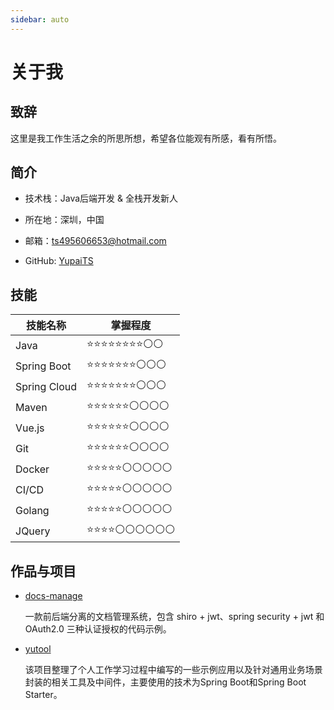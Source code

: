 ```yaml
---
sidebar: auto
---
```


# 关于我

## 致辞

这里是我工作生活之余的所思所想，希望各位能观有所感，看有所悟。

## 简介

- 技术栈：Java后端开发 &amp; 全栈开发新人

- 所在地：深圳，中国

- 邮箱：[ts495606653@hotmail.com](mailto:ts495606653@hotmail.com)

- GitHub: [YupaiTS](https://github.com/yupaits)

## 技能

|技能名称|掌握程度|
|---|---|
|Java|⭐⭐⭐⭐⭐⭐⭐⭐⚪⚪|
|Spring Boot|⭐⭐⭐⭐⭐⭐⭐⚪⚪⚪|
|Spring Cloud|⭐⭐⭐⭐⭐⭐⭐⚪⚪⚪|
|Maven|⭐⭐⭐⭐⭐⭐⚪⚪⚪⚪|
|Vue.js|⭐⭐⭐⭐⭐⭐⚪⚪⚪⚪|
|Git|⭐⭐⭐⭐⭐⭐⚪⚪⚪⚪|
|Docker|⭐⭐⭐⭐⭐⚪⚪⚪⚪⚪|
|CI/CD|⭐⭐⭐⭐⭐⚪⚪⚪⚪⚪|
|Golang|⭐⭐⭐⭐⭐⚪⚪⚪⚪⚪|
|JQuery|⭐⭐⭐⭐⚪⚪⚪⚪⚪⚪|

## 作品与项目

- [docs-manage](https://github.com/yupaits/docs-manage)

    一款前后端分离的文档管理系统，包含 shiro + jwt、spring security + jwt 和 OAuth2.0 三种认证授权的代码示例。

- [yutool](https://github.com/yupaits/yutool)

    该项目整理了个人工作学习过程中编写的一些示例应用以及针对通用业务场景封装的相关工具及中间件，主要使用的技术为Spring Boot和Spring Boot Starter。

<Vssue title="关于我"/>